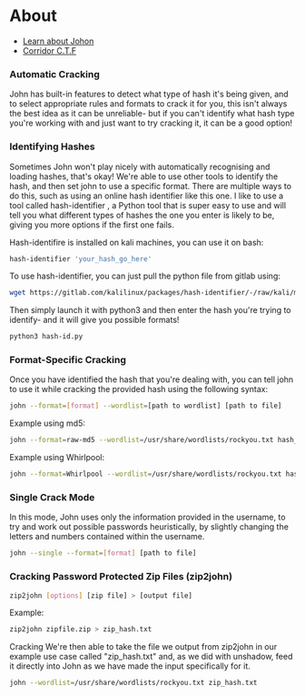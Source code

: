 # About

- [Learn about Johon](https://tryhackme.com/room/johntheripper0)
- [Corridor C.T.F](https://tryhackme.com/room/corridor)

### Automatic Cracking

John has built-in features to detect what type of hash it's being given, and to select appropriate rules and formats to crack it for you, this isn't always the best idea as it can be unreliable- but if you can't identify what hash type you're working with and just want to try cracking it, it can be a good option! 

### Identifying Hashes

Sometimes John won't play nicely with automatically recognising and loading hashes, that's okay! We're able to use other tools to identify the hash, and then set john to use a specific format. There are multiple ways to do this, such as using an online hash identifier like this one. I like to use a tool called hash-identifier , a Python tool that is super easy to use and will tell you what different types of hashes the one you enter is likely to be, giving you more options if the first one fails.

Hash-identifire is installed on kali machines, you can use it on bash:
```bash
hash-identifier 'your_hash_go_here'
```
To use hash-identifier, you can just pull the python file from gitlab using: 
```bash
wget https://gitlab.com/kalilinux/packages/hash-identifier/-/raw/kali/master/hash-id.py
```
Then simply launch it with python3 and then enter the hash you're trying to identify- and it will give you possible formats! 
```bash
python3 hash-id.py
```

### Format-Specific Cracking
Once you have identified the hash that you're dealing with, you can tell john to use it while cracking the provided hash using the following syntax:
```bash
john --format=[format] --wordlist=[path to wordlist] [path to file]
```
Example using md5:
```bash
john --format=raw-md5 --wordlist=/usr/share/wordlists/rockyou.txt hash_to_crack.txt 
```
Example using Whirlpool:
```bash
john --format=Whirlpool --wordlist=/usr/share/wordlists/rockyou.txt hash4.txt
```
### Single Crack Mode
In this mode, John uses only the information provided in the username, to try and work out possible passwords heuristically, by slightly changing the letters and numbers contained within the username. 
```bash
john --single --format=[format] [path to file]
```
### Cracking Password Protected Zip Files (zip2john)
```bash
zip2john [options] [zip file] > [output file]
```
Example:
```bash
zip2john zipfile.zip > zip_hash.txt
```
Cracking
We're then able to take the file we output from zip2john in our example use case called "zip_hash.txt" and, as we did with unshadow, feed it directly into John as we have made the input specifically for it. 
```bash
john --wordlist=/usr/share/wordlists/rockyou.txt zip_hash.txt
```
